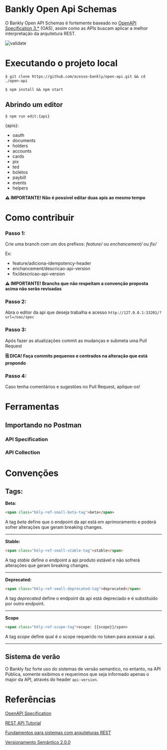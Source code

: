 # Bankly Open Api Schemas

O Bankly Open API Schemas é fortemente baseado no [OpenAPI Specification 3.*](https://swagger.io/specification) (OAS), assim como as APIs buscam aplicar a melhor interpretação da arquitetura REST.


![validate](https://github.com/acesso-bankly/open-api/actions/workflows/review.yaml/badge.svg)


# Executando o projeto local

```
$ git clone https://github.com/acesso-bankly/open-api.git && cd ./open-api
```

```
$ npm install && npm start
```

## Abrindo um editor

```
$ npm run edit:{api}
```

{apis}:

- oauth
- documents
- holders
- accounts
- cards
- pix
- ted
- boletos
- paybill
- events
- helpers

**⚠️ IMPORTANTE! Não é possível editar duas apis ao mesmo tempo**


# Como contribuir

### **Passo 1:** 

Crie uma branch com um dos prefixos: _feature/_ ou _enchancement/_ ou _fix/_ 

Ex: 

- feature/adiciona-idempotency-header
- enchancement/descricao-api-version
- fix/descricao-api-version

**⚠️ IMPORTANTE! Branchs que não respeitam a convenção proposta acima não serão revisadas**

### **Passo 2:**  

Abra o editor da api que deseja trabalha e acesso ```http://127.0.0.1:33201/?url=/oas/spec``` 

### **Passo 3:**  

Após fazer as atualizações commit as mudanças e submeta uma Pull Request

**🗒️ DICA! Faça commits pequenos e centrados na alteração que está propondo**

### **Passo 4:**  

Caso tenha comentários e sugestões no Pull Request, aplique-os!


# Ferramentas

## Importando no Postman

### API Specification

### API Collection

# Convenções

## **Tags:**

**Beta:** 

```html
<span class="bkly-ref-small-beta-tag">beta</span>
```

A tag _beta_ define que o endpoint da api está em aprimoramento e poderá sofrer alterações que geram breaking changes.

---

**Stable:**

```html
<span class="bkly-ref-small-stable-tag">stable</span>
```

A tag _stable_ define o endpoint a api produto estável e não sofrerá alterações que geram breaking changes.

---

**Deprecated:**

```html
<span class="bkly-ref-small-deprecated-tag">deprecated</span>
```

A tag _deprecated_ define o endpoint da api está depreciado e é substituído por outro endpoint.

---

**Scope**

```html
<span class="bkly-ref-scope-tag">scope: {{scope}}/span>
```

A tag _scope_ define qual é o scope requerido no token para acessar a api.

---

## Sistema de verão

O Bankly faz forte uso do sistemas de versão semantico, no entanto, na API Pública, somente exibimos e requerimos que seja informado apenas o major da API, através do header ```api-version```.

# Referências

[OpenAPI Specification](https://swagger.io/specification)

[REST API Tutorial](https://restfulapi.net)

[Fundamentos para sistemas com arquiteturas REST](https://arquiteturadesoftware.online/capitulos/capitulo-09)

[Versionamento Semântico 2.0.0](https://semver.org/lang/pt-BR)









